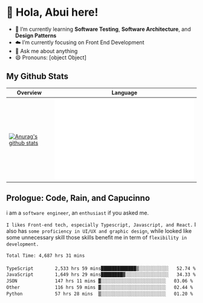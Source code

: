 # 👋 Hola, Abui here!

- 🌱 I’m currently learning **Software Testing**, **Software Architecture**, and **Design Patterns**
- ☁️ I’m currently focusing on Front End Development
- 💬 Ask me about anything
- 😄 Pronouns: [object Object]

## My Github Stats

| Overview | Language |
| --- | --- |
|[![Anurag's github stats](https://github-readme-stats.vercel.app/api?username=abui-am&count_private=true)](https://github.com/anuraghazra/github-readme-stats)|![Language](https://raw.githubusercontent.com/abui-am/stats/c6455f656dfce7acd3951e5ec5b25d72af0b2ee3/generated/languages.svg)|

## Prologue: Code, Rain, and Capucinno
i am a `software engineer`, an `enthusiast` if you asked me. 

`I likes Front-end tech, especially Typescript, Javascript, and React.` I also has `some proficiency in UI/UX and graphic design`, while looked like some unnecessary skill those skills benefit me in term of `flexibility in development.`


<!--START_SECTION:waka-->

```txt
Total Time: 4,687 hrs 31 mins

TypeScript        2,533 hrs 59 mins█████████████▒░░░░░░░░░░░   52.74 %
JavaScript        1,649 hrs 29 mins████████▓░░░░░░░░░░░░░░░░   34.33 %
JSON              147 hrs 11 mins ▓░░░░░░░░░░░░░░░░░░░░░░░░   03.06 %
Other             116 hrs 59 mins ▓░░░░░░░░░░░░░░░░░░░░░░░░   02.44 %
Python            57 hrs 28 mins  ▒░░░░░░░░░░░░░░░░░░░░░░░░   01.20 %
```

<!--END_SECTION:waka-->
